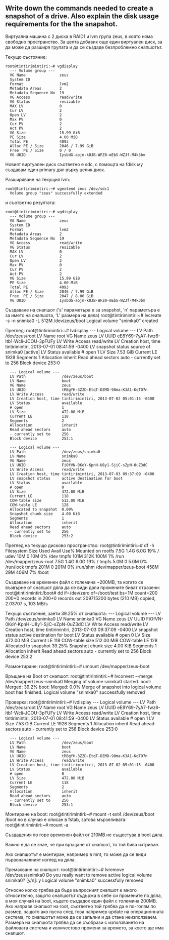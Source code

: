 Write down the commands needed to create a snapshot of a drive. Also explain the disk usage requirements for the the snapshot.
-------------------------------------------------------------------------------------------

Виртуална машина с 2 диска в RAID1 и lvm група zeus, в която няма свободно пространство.
За целта добавих още един виртуален диск, за да може да разширя групата и да се създаде безпроблемно снапшотът.

Текущо състояние:

	root@tintirimintiri:~# vgdisplay 
	  --- Volume group ---
	  VG Name               zeus
	  System ID             
	  Format                lvm2
	  Metadata Areas        2
	  Metadata Sequence No  19
	  VG Access             read/write
	  VG Status             resizable
	  MAX LV                0
	  Cur LV                2
	  Open LV               2
	  Max PV                0
	  Cur PV                2
	  Act PV                2
	  VG Size               15.99 GiB
	  PE Size               4.00 MiB
	  Total PE              4093
	  Alloc PE / Size       2046 / 7.99 GiB
	  Free  PE / Size       0 / 0
	  VG UUID               IysbdG-aojm-k0JB-WFZ0-mEbS-WZJf-M4k3bm


Новият виртуален диск съответно е sdc, с помощта на fdisk му създавам един primary дял върху целия диск.

Разширяване на текущия lvm:

	root@tintirimintiri:~# vgextend zeus /dev/sdc1
	  Volume group "zeus" successfully extended

и съответно резултата:

	root@tintirimintiri:~# vgdisplay 
	  --- Volume group ---
	  VG Name               zeus
	  System ID             
	  Format                lvm2
	  Metadata Areas        2
	  Metadata Sequence No  19
	  VG Access             read/write
	  VG Status             resizable
	  MAX LV                0
	  Cur LV                2
	  Open LV               2
	  Max PV                0
	  Cur PV                2
	  Act PV                2
	  VG Size               15.99 GiB
	  PE Size               4.00 MiB
	  Total PE              4093
	  Alloc PE / Size       2046 / 7.99 GiB
	  Free  PE / Size       2047 / 8.00 GiB
	  VG UUID               IysbdG-aojm-k0JB-WFZ0-mEbS-WZJf-M4k3bm


Създаване на снапшот ('s' параметъра е за snapshot, 'n' параметъра е за името на снапшота, 'L' размера на дяла)
	root@tintirimintiri:~# lvcreate -s -n snimka0 -L 512M /dev/zeus/boot
	  Logical volume "snimka0" created


Преглед:
	root@tintirimintiri:~# lvdisplay 
	  --- Logical volume ---
	  LV Path                /dev/zeus/root
	  LV Name                root
	  VG Name                zeus
	  LV UUID                eE8Y69-7yA7-fwz6-Itb1-Wcli-JCOU-3pFUFy
	  LV Write Access        read/write
	  LV Creation host, time tintirimintiri, 2013-07-01 08:41:59 -0400
	  LV snapshot status     source of
	                         snimka0 [active]
	  LV Status              available
	  # open                 1
	  LV Size                7.53 GiB
	  Current LE             1928
	  Segments               1
	  Allocation             inherit
	  Read ahead sectors     auto
	  - currently set to     256
	  Block device           253:0
	   
	  --- Logical volume ---
	  LV Path                /dev/zeus/boot
	  LV Name                boot
	  VG Name                zeus
	  LV UUID                tRBgYH-3ZZD-EtqT-DZMD-98ma-K3A1-KqTO7n
	  LV Write Access        read/write
	  LV Creation host, time tintirimintiri, 2013-07-02 05:01:15 -0400
	  LV Status              available
	  # open                 1
	  LV Size                472.00 MiB
	  Current LE             118
	  Segments               2
	  Allocation             inherit
	  Read ahead sectors     auto
	  - currently set to     256
	  Block device           253:1
	   
	  --- Logical volume ---
	  LV Path                /dev/zeus/snimka0
	  LV Name                snimka0
	  VG Name                zeus
	  LV UUID                FiOfVN-0KoY-KpnH-U8y1-SjiC-sZpN-0uZ3dC
	  LV Write Access        read/write
	  LV Creation host, time tintirimintiri, 2013-07-03 09:37:09 -0400
	  LV snapshot status     active destination for boot
	  LV Status              available
	  # open                 0
	  LV Size                472.00 MiB
	  Current LE             118
	  COW-table size         512.00 MiB
	  COW-table LE           128
	  Allocated to snapshot  0.00%
	  Snapshot chunk size    4.00 KiB
	  Segments               1
	  Allocation             inherit
	  Read ahead sectors     auto
	  - currently set to     256
	  Block device           253:2

Преглед на текущо дисково пространство:
	root@tintirimintiri:~# df -h
	Filesystem             Size  Used Avail Use% Mounted on
	rootfs                 7.5G  1.4G  6.0G  19% /
	udev                    10M     0   10M   0% /dev
	tmpfs                  101M  312K  100M   1% /run
	/dev/mapper/zeus-root  7.5G  1.4G  6.0G  19% /
	tmpfs                  5.0M     0  5.0M   0% /run/lock
	tmpfs                  201M     0  201M   0% /run/shm
	/dev/mapper/zeus-boot  458M   29M  406M   7% /boot

Създаване на временен файл с големина ~200MB, та когато се възвърне от снапшот дяла да се види дали промените биват отразени:
	root@tintirimintiri:/boot# dd if=/dev/zero of=/boot/test bs=1M count=200
	200+0 records in
	200+0 records out
	209715200 bytes (210 MB) copied, 2.03707 s, 103 MB/s

Текущо състояние, заети 39.25% от снапшота:
	  --- Logical volume ---
	  LV Path                /dev/zeus/snimka0
	  LV Name                snimka0
	  VG Name                zeus
	  LV UUID                FiOfVN-0KoY-KpnH-U8y1-SjiC-sZpN-0uZ3dC
	  LV Write Access        read/write
	  LV Creation host, time tintirimintiri, 2013-07-03 09:37:09 -0400
	  LV snapshot status     active destination for boot
	  LV Status              available
	  # open                 0
	  LV Size                472.00 MiB
	  Current LE             118
	  COW-table size         512.00 MiB
	  COW-table LE           128
	  Allocated to snapshot  39.25%
	  Snapshot chunk size    4.00 KiB
	  Segments               1
	  Allocation             inherit
	  Read ahead sectors     auto
	  - currently set to     256
	  Block device           253:2


Размонтиране:
	root@tintirimintiri:~# umount /dev/mapper/zeus-boot


Връщане на Boot от снапшот:
	root@tintirimintiri:~# lvconvert --merge /dev/mapper/zeus-snimka0
	  Merging of volume snimka0 started.
	  boot: Merged: 39.2%
	  boot: Merged: 0.0%
	  Merge of snapshot into logical volume boot has finished.
	  Logical volume "snimka0" successfully removed

Проверка:
	root@tintirimintiri:~# lvdisplay 
	  --- Logical volume ---
	  LV Path                /dev/zeus/root
	  LV Name                root
	  VG Name                zeus
	  LV UUID                eE8Y69-7yA7-fwz6-Itb1-Wcli-JCOU-3pFUFy
	  LV Write Access        read/write
	  LV Creation host, time tintirimintiri, 2013-07-01 08:41:59 -0400
	  LV Status              available
	  # open                 1
	  LV Size                7.53 GiB
	  Current LE             1928
	  Segments               1
	  Allocation             inherit
	  Read ahead sectors     auto
	  - currently set to     256
	  Block device           253:0
	   
	  --- Logical volume ---
	  LV Path                /dev/zeus/boot
	  LV Name                boot
	  VG Name                zeus
	  LV UUID                tRBgYH-3ZZD-EtqT-DZMD-98ma-K3A1-KqTO7n
	  LV Write Access        read/write
	  LV Creation host, time tintirimintiri, 2013-07-02 05:01:15 -0400
	  LV Status              available
	  # open                 0
	  LV Size                472.00 MiB
	  Current LE             118
	  Segments               2
	  Allocation             inherit
	  Read ahead sectors     auto
	  - currently set to     256
	  Block device           253:1


Монтиране на boot:
	root@tintirimintiri:~# mount -t ext4 /dev/zeus/boot /boot
но в случая е описан в fstab, затова мързеливата:
	root@tintirimintiri:~# mount -a

Създадения по горе временен файл от 210MB не същестува в boot дяла.

Важно е да се знае, че при връщане от снапшот, то той бива изтриван.

Ако снапшотът е монтиран, например в mnt, то може да се види първоначалният изглед на дяла.

Премахване на снапшот:
	root@tintirimintiri:~# lvremove /dev/zeus/snimka0 
	Do you really want to remove active logical volume snimka0? [y/n]: y
	  Logical volume "snimka0" successfully removed

Относно колко трябва да бъде въпросният снапшот е много относително, защото снапшотът съдържа в себе си промените по дяла, в моя случай на boot, където създадох един файл с големина 200MB.
Ако направя снапшот на root, съответно той трябва да е по-голям по размер, защото ако пусна след това например update на операционната система, то снапшотът може да се запълни и да стане
неизползваем.
Размера на снапшота трябва да се съобрази с използването на файловата система и количестово промени за времето, за което ще има снапшот.


